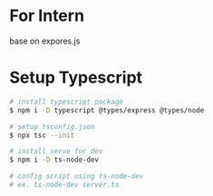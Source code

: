 # For Intern

base on expores.js

# Setup Typescript

```sh
# install typescript package
$ npm i -D typescript @types/express @types/node

# setup tsconfig.json
$ npx tsc --init

# install serve for dev
$ npm i -D ts-node-dev

# config script using ts-node-dev
# ex. ts-node-dev server.ts
```
